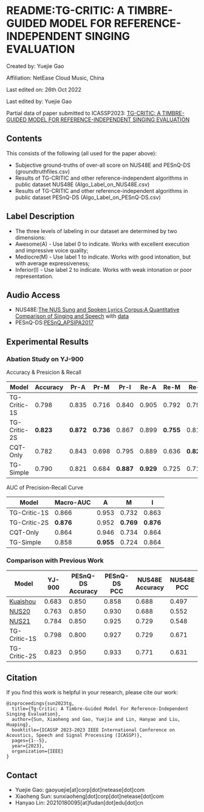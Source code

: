 # README:TG-CRITIC: A TIMBRE-GUIDED MODEL FOR REFERENCE-INDEPENDENT SINGING EVALUATION
Created by: Yuejie Gao

Affiliation: NetEase Cloud Music, China

Last edited on: 26th Oct 2022

Last edited by: Yuejie Gao

Partial data of paper submitted to ICASSP2023: [TG-CRITIC: A TIMBRE-GUIDED MODEL FOR REFERENCE-INDEPENDENT SINGING EVALUATION](https://arxiv.org/abs/2305.09127)

## Contents
This consists of the following (all used for the paper above):
- Subjective ground-truths of over-all score on NUS48E and PESnQ-DS (groundtruthfiles.csv)
- Results of TG-CRITIC and other reference-independent algorithms in public dataset NUS48E (Algo_Label_on_NUS48E.csv)
- Results of TG-CRITIC and other reference-independent algorithms in public dataset PESnQ-DS (Algo_Label_on_PESnQ-DS.csv)

## Label Description
- The three levels of labeling in our dataset are determined by two dimensions: 
 - Awesome(A) - Use label 0 to indicate. Works with excellent execution and impressive voice quality; 
 - Mediocre(M) - Use label 1 to indicate. Works with good intonation, but with average expressiveness;
 - Inferior(I) - Use label 2 to indicate. Works with weak intonation or poor representation.

## Audio Access
- NUS48E:[The NUS Sung and Spoken Lyrics Corpus:A Quantitative Comparison of Singing and Speech](https://smcnus.comp.nus.edu.sg/archive/pdf/2012-2013/2013_05-Pub-NUS-48E.pdf) with [data](https://drive.google.com/drive/folders/12pP9uUl0HTVANU3IPLnumTJiRjPtVUMx)
- PESnQ-DS:[PESnQ_APSIPA2017](https://github.com/chitralekha18/PESnQ_APSIPA2017)
## Experimental Results

### Abation Study on YJ-900

Accuracy & Presicion & Recall

| Model        | Accuracy        | Pr-A            | Pr-M            | Pr-I            | Re-A       | Re-M       | Re-I       |
| ------------ | --------------- | --------------- | --------------- | --------------- | ---------- | ---------- | ---------- |
| TG-Critic-1S | 0.798           | 0.835           | 0.716           | 0.840           | 0.905      | 0.792      | 0.797      |
| TG-Critic-2S | **0.823** | **0.872** | **0.736** | 0.867           | 0.899      | **0.755** | 0.818      |
| CQT-Only     | 0.782           | 0.843           | 0.698           | 0.795           | 0.889      | 0.636      | **0.824** |
| TG-Simple    | 0.790           | 0.821           | 0.684           | **0.887** | **0.929** | 0.725      | 0.716      |

AUC of Precision-Recall Curve

| Model        | Macro-AUC  | A          | M          | I          |
| ------------ | ---------- | ---------- | ---------- | ---------- |
| TG-Critic-1S | 0.866      | 0.953      | 0.732      | 0.863      |
| TG-Critic-2S | **0.876** | 0.952      | **0.769** | **0.876** |
| CQT-Only     | 0.864      | 0.946      | 0.734      | 0.864      |
| TG-Simple    | 0.858      | **0.955** | 0.724      | 0.864      |

### Comparison with Previous Work

| Model                                                           | YJ-900 | PESnQ-DS<br />Accuracy | PESnQ-DS<br />PCC | NUS48E<br />Accuracy | NUS48E<br />PCC |
| --------------------------------------------------------------- | ------ | ---------------------- | ----------------- | -------------------- | --------------- |
| [Kuaishou](https://ieeexplore.ieee.org/abstract/document/8682665/) | 0.683  | 0.850                  | 0.858             | 0.688                | 0.497           |
| [NUS20](https://ieeexplore.ieee.org/abstract/document/9306350/)    | 0.763  | 0.850                  | 0.930             | 0.688                | 0.552           |
| [NUS21](https://ieeexplore.ieee.org/abstract/document/9689271)     | 0.784  | 0.850                  | 0.925             | 0.729                | 0.548           |
| TG-Critic-1S                                                    | 0.798  | 0.800                  | 0.927             | 0.729                | 0.671           |
| TG-Critic-2S                                                    | 0.823  | 0.950                  | 0.933             | 0.771                | 0.631           |

## Citation

If you find this work is helpful in your research, please cite our work:

```
@inproceedings{sun2023tg,
  title={Tg-Critic: A Timbre-Guided Model For Reference-Independent Singing Evaluation},
  author={Sun, Xiaoheng and Gao, Yuejie and Lin, Hanyao and Liu, Huaping},
  booktitle={ICASSP 2023-2023 IEEE International Conference on Acoustics, Speech and Signal Processing (ICASSP)},
  pages={1--5},
  year={2023},
  organization={IEEE}
}
```


## Contact

- Yuejie Gao: gaoyuejie[at]corp[dot]netease[dot]com
- Xiaoheng Sun: sunxiaoheng[dot]corp[dot]netease[dot]com
- Hanyao Lin: 20210180095[at]fudan[dot]edu[dot]cn
